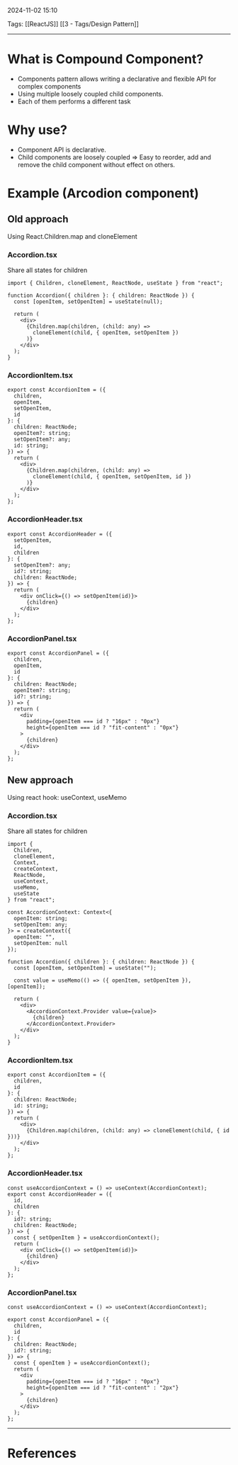 2024-11-02 15:10

Tags: [[ReactJS]] [[3 - Tags/Design Pattern]]

---

# What is Compound Component?

-   Components pattern allows writing a declarative and flexible API for complex components
-   Using multiple loosely coupled child components.
-   Each of them performs a different task

# Why use?

-   Component API is declarative.
-   Child components are loosely coupled ⇒ Easy to reorder, add and remove the child component without effect on others.

# Example (Arcodion component)

## Old approach

Using React.Children.map and cloneElement

### Accordion.tsx

Share all states for children

```tsx
import { Children, cloneElement, ReactNode, useState } from "react";

function Accordion({ children }: { children: ReactNode }) {
  const [openItem, setOpenItem] = useState(null);

  return (
    <div>
      {Children.map(children, (child: any) =>
        cloneElement(child, { openItem, setOpenItem })
      )}
    </div>
  );
}
```

### AccordionItem.tsx

```tsx
export const AccordionItem = ({
  children,
  openItem,
  setOpenItem,
  id
}: {
  children: ReactNode;
  openItem?: string;
  setOpenItem?: any;
  id: string;
}) => {
  return (
    <div>
      {Children.map(children, (child: any) =>
        cloneElement(child, { openItem, setOpenItem, id })
      )}
    </div>
  );
};
```

### AccordionHeader.tsx

```tsx
export const AccordionHeader = ({
  setOpenItem,
  id,
  children
}: {
  setOpenItem?: any;
  id?: string;
  children: ReactNode;
}) => {
  return (
    <div onClick={() => setOpenItem(id)}>
      {children}
    </div>
  );
};
```

### AccordionPanel.tsx

```tsx
export const AccordionPanel = ({
  children,
  openItem,
  id
}: {
  children: ReactNode;
  openItem?: string;
  id?: string;
}) => {
  return (
    <div
      padding={openItem === id ? "16px" : "0px"}
      height={openItem === id ? "fit-content" : "0px"}
    >
      {children}
    </div>
  );
};
```

## New approach

Using react hook: useContext, useMemo

### Accordion.tsx

Share all states for children

```tsx
import {
  Children,
  cloneElement,
  Context,
  createContext,
  ReactNode,
  useContext,
  useMemo,
  useState
} from "react";

const AccordionContext: Context<{
  openItem: string;
  setOpenItem: any;
}> = createContext({
  openItem: "",
  setOpenItem: null
});

function Accordion({ children }: { children: ReactNode }) {
  const [openItem, setOpenItem] = useState("");

  const value = useMemo(() => ({ openItem, setOpenItem }), [openItem]);

  return (
    <div>
      <AccordionContext.Provider value={value}>
        {children}
      </AccordionContext.Provider>
    </div>
  );
}
```

### AccordionItem.tsx

```tsx
export const AccordionItem = ({
  children,
  id
}: {
  children: ReactNode;
  id: string;
}) => {
  return (
    <div>
      {Children.map(children, (child: any) => cloneElement(child, { id }))}
    </div>
  );
};
```

### AccordionHeader.tsx

```tsx
const useAccordionContext = () => useContext(AccordionContext);
export const AccordionHeader = ({
  id,
  children
}: {
  id?: string;
  children: ReactNode;
}) => {
  const { setOpenItem } = useAccordionContext();
  return (
    <div onClick={() => setOpenItem(id)}>
      {children}
    </div>
  );
};
```

### AccordionPanel.tsx

```tsx
const useAccordionContext = () => useContext(AccordionContext);

export const AccordionPanel = ({
  children,
  id
}: {
  children: ReactNode;
  id?: string;
}) => {
  const { openItem } = useAccordionContext();
  return (
    <div
      padding={openItem === id ? "16px" : "0px"}
      height={openItem === id ? "fit-content" : "2px"}
    >
      {children}
    </div>
  );
};
```


---
# References